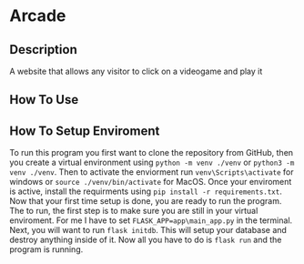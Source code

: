 # Arcade

## Description
A website that allows any visitor to click on a videogame and play it

## How To Use


## How To Setup Enviroment
To run this program you first want to clone the repository from GitHub, then you create a virtual environment using `python -m venv ./venv` or `python3 -m venv ./venv`. Then to activate the enviorment run `venv\Scripts\activate` for windows or `source ./venv/bin/activate` for MacOS. Once your enviroment is active, install the requirments using `pip install -r requirements.txt`. Now that your first time setup is done, you are ready to run the program. The to run, the first step is to make sure you are still in your virtual enviroment. For me I have to set `FLASK_APP=app\main_app.py` in the terminal. Next, you will want to run `flask initdb`. This will setup your database and destroy anything inside of it. Now all you have to do is `flask run` and the program is running.